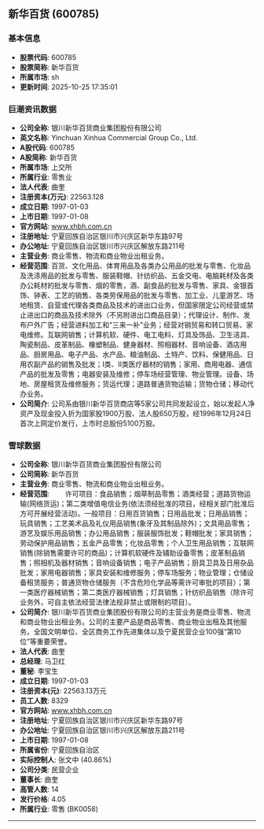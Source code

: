 ## 新华百货 (600785)

### 基本信息

- **股票代码**: 600785
- **股票简称**: 新华百货
- **所属市场**: sh
- **更新时间**: 2025-10-25 17:35:01

### 巨潮资讯数据

- **公司全称**: 银川新华百货商业集团股份有限公司
- **英文名称**: Yinchuan Xinhua Commercial Group Co., Ltd.
- **A股代码**: 600785
- **A股简称**: 新华百货
- **所属市场**: 上交所
- **所属行业**: 零售业
- **法人代表**: 曲奎
- **注册资本(万元)**: 22563.128
- **成立日期**: 1997-01-03
- **上市日期**: 1997-01-08
- **官方网站**: www.xhbh.com.cn
- **注册地址**: 宁夏回族自治区银川市兴庆区新华东路97号
- **办公地址**: 宁夏回族自治区银川市兴庆区解放东路211号
- **主营业务**: 商业零售、物流和商业物业出租业务。
- **经营范围**: 百货、文化用品、体育用品及各类办公用品的批发与零售、化妆品及洗涤用品的批发与零售、服装鞋帽、针纺织品、五金交电、电脑耗材及各类办公耗材的批发与零售、烟的零售，酒、副食品的批发与零售、家具、金银首饰、钟表、工艺的销售、各类劳保用品的批发与零售、加工业、儿童游艺、场地租赁、自营或代理各类商品及技术的进出口业务，但国家限定公司经营或禁止进出口的商品及技术除外（不另附进出口商品目录）；代理设计、制作、发布户外广告；经营进料加工和“三来一补”业务；经营对销贸易和转口贸易、家电维修。互联网销售；计算机软、硬件、电工电料、灯具及饰品、卫生洁具、陶瓷制品、皮革制品、橡塑制品、健身器材、照相器材、音响设备、酒店用品、厨房用品、电子产品、水产品、粮油制品、土特产、饮料、保健用品、日用农副产品的销售及批发；Ⅰ类、Ⅱ类医疗器材的销售；家用、商用电器、通信产品的批发及零售；电器安装及维修；停车场经营管理、物业管理。设备、场地、房屋租赁及维修服务；货运代理；道路普通货物运输；货物仓储；移动代办业务。
- **公司简介**: 公司系由银川新华百货商店等5家公司共同发起设立，始以发起人净资产及现金投入折为国家股1900万股、法人股650万股，经1996年12月24日首次上网定价发行，上市时总股份5100万股。

### 雪球数据

- **公司全称**: 银川新华百货商业集团股份有限公司
- **公司简称**: 新华百货
- **主营业务**: 商业零售、物流和商业物业出租业务。
- **经营范围**: 　　许可项目：食品销售；烟草制品零售；酒类经营；道路货物运输(网络货运)；第二类增值电信业务(依法须经批准的项目，经相关部门批准后方可开展经营活动)。一般项目：日用百货销售；日用品批发；日用品销售；玩具销售；工艺美术品及礼仪用品销售(象牙及其制品除外)；文具用品零售；游艺及娱乐用品销售；办公用品销售；服装服饰批发；鞋帽批发；家具销售；劳动保护用品销售；五金产品零售；化妆品零售；个人卫生用品销售；互联网销售(除销售需要许可的商品)；计算机软硬件及辅助设备零售；皮革制品销售；照相机及器材销售；音响设备销售；电子产品销售；厨具卫具及日用杂品批发；家用电器销售；家具安装和维修服务；停车场服务；物业管理；仓储设备租赁服务；普通货物仓储服务（不含危险化学品等需许可审批的项目）；第一类医疗器械销售；第二类医疗器械销售；灯具销售；针纺织品销售（除许可业务外，可自主依法经营法律法规非禁止或限制的项目）。
- **公司简介**: 银川新华百货商业集团股份有限公司的主营业务是商业零售、物流和商业物业出租业务。公司的主要产品是商品零售、商业物业出租及其他服务。全国文明单位、全区商务工作先进集体以及宁夏民营企业100强“第10位”等重要荣誉。
- **法人代表**: 曲奎
- **总经理**: 马卫红
- **董秘**: 李宝生
- **成立日期**: 1997-01-03
- **注册资本(元)**: 22563.13万元
- **员工人数**: 8329
- **官方网站**: www.xhbh.com.cn
- **注册地址**: 宁夏回族自治区银川市兴庆区新华东路97号
- **办公地址**: 宁夏回族自治区银川市兴庆区解放东路211号
- **上市日期**: 1997-01-08
- **所属省份**: 宁夏回族自治区
- **实际控制人**: 张文中 (40.86%)
- **公司分类**: 民营企业
- **董事长**: 曲奎
- **高管人数**: 14
- **发行价格**: 4.05
- **所属行业**: 零售 (BK0058)

---